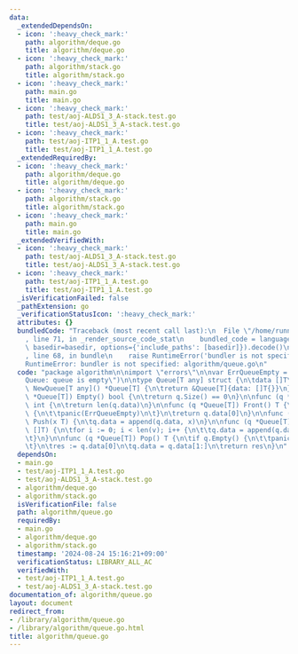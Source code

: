 ```yaml
---
data:
  _extendedDependsOn:
  - icon: ':heavy_check_mark:'
    path: algorithm/deque.go
    title: algorithm/deque.go
  - icon: ':heavy_check_mark:'
    path: algorithm/stack.go
    title: algorithm/stack.go
  - icon: ':heavy_check_mark:'
    path: main.go
    title: main.go
  - icon: ':heavy_check_mark:'
    path: test/aoj-ALDS1_3_A-stack.test.go
    title: test/aoj-ALDS1_3_A-stack.test.go
  - icon: ':heavy_check_mark:'
    path: test/aoj-ITP1_1_A.test.go
    title: test/aoj-ITP1_1_A.test.go
  _extendedRequiredBy:
  - icon: ':heavy_check_mark:'
    path: algorithm/deque.go
    title: algorithm/deque.go
  - icon: ':heavy_check_mark:'
    path: algorithm/stack.go
    title: algorithm/stack.go
  - icon: ':heavy_check_mark:'
    path: main.go
    title: main.go
  _extendedVerifiedWith:
  - icon: ':heavy_check_mark:'
    path: test/aoj-ALDS1_3_A-stack.test.go
    title: test/aoj-ALDS1_3_A-stack.test.go
  - icon: ':heavy_check_mark:'
    path: test/aoj-ITP1_1_A.test.go
    title: test/aoj-ITP1_1_A.test.go
  _isVerificationFailed: false
  _pathExtension: go
  _verificationStatusIcon: ':heavy_check_mark:'
  attributes: {}
  bundledCode: "Traceback (most recent call last):\n  File \"/home/runner/.local/lib/python3.10/site-packages/onlinejudge_verify/documentation/build.py\"\
    , line 71, in _render_source_code_stat\n    bundled_code = language.bundle(stat.path,\
    \ basedir=basedir, options={'include_paths': [basedir]}).decode()\n  File \"/home/runner/.local/lib/python3.10/site-packages/onlinejudge_verify/languages/user_defined.py\"\
    , line 68, in bundle\n    raise RuntimeError('bundler is not specified: {}'.format(str(path)))\n\
    RuntimeError: bundler is not specified: algorithm/queue.go\n"
  code: "package algorithm\n\nimport \"errors\"\n\nvar ErrQueueEmpty = errors.New(\"\
    Queue: queue is empty\")\n\ntype Queue[T any] struct {\n\tdata []T\n}\n\nfunc\
    \ NewQueue[T any]() *Queue[T] {\n\treturn &Queue[T]{data: []T{}}\n}\n\nfunc (q\
    \ *Queue[T]) Empty() bool {\n\treturn q.Size() == 0\n}\n\nfunc (q *Queue[T]) Size()\
    \ int {\n\treturn len(q.data)\n}\n\nfunc (q *Queue[T]) Front() T {\n\tif q.Empty()\
    \ {\n\t\tpanic(ErrQueueEmpty)\n\t}\n\treturn q.data[0]\n}\n\nfunc (q *Queue[T])\
    \ Push(x T) {\n\tq.data = append(q.data, x)\n}\n\nfunc (q *Queue[T]) PushRange(v\
    \ []T) {\n\tfor i := 0; i < len(v); i++ {\n\t\tq.data = append(q.data, v[i])\n\
    \t}\n}\n\nfunc (q *Queue[T]) Pop() T {\n\tif q.Empty() {\n\t\tpanic(ErrQueueEmpty)\n\
    \t}\n\tres := q.data[0]\n\tq.data = q.data[1:]\n\treturn res\n}\n"
  dependsOn:
  - main.go
  - test/aoj-ITP1_1_A.test.go
  - test/aoj-ALDS1_3_A-stack.test.go
  - algorithm/deque.go
  - algorithm/stack.go
  isVerificationFile: false
  path: algorithm/queue.go
  requiredBy:
  - main.go
  - algorithm/deque.go
  - algorithm/stack.go
  timestamp: '2024-08-24 15:16:21+09:00'
  verificationStatus: LIBRARY_ALL_AC
  verifiedWith:
  - test/aoj-ITP1_1_A.test.go
  - test/aoj-ALDS1_3_A-stack.test.go
documentation_of: algorithm/queue.go
layout: document
redirect_from:
- /library/algorithm/queue.go
- /library/algorithm/queue.go.html
title: algorithm/queue.go
---
```

